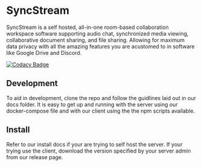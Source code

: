 # SyncStream

SyncStream is a self hosted, all-in-one room-based collaboration workspace software supporting audio chat, synchronized media viewing, collaborative document sharing, and file sharing. Allowing for maximum data privacy with all the amazing features you are acustomed to in software like Google Drive and Discord. 

[![Codacy Badge](https://app.codacy.com/project/badge/Grade/4fbf9027d58743f1ab354d2fa686371e)](https://app.codacy.com/gh/SyncStream-Org/SyncStream/dashboard?utm_source=gh&utm_medium=referral&utm_content=&utm_campaign=Badge_grade)

## Development
To aid in development, clone the repo and follow the guidlines laid out in our docs folder. It is easy to get up and running with the server using our docker-compose file and with our client using the the npm scripts available.

## Install
Refer to our install docs if your are trying to self host the server. If your trying use the client, download the version specified by your server admin from our release page.
